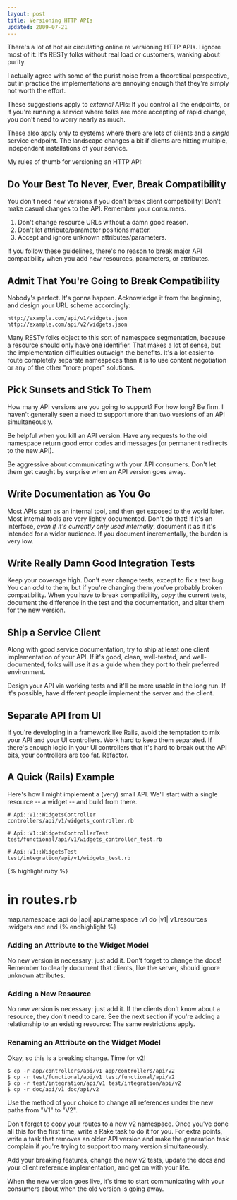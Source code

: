 ```yaml
---
layout: post
title: Versioning HTTP APIs
updated: 2009-07-21
---
```


There's a lot of hot air circulating online re versioning HTTP APIs. I
ignore most of it: It's RESTy folks without real load or customers,
wanking about purity.

I actually agree with some of the purist noise from a theoretical
perspective, but in practice the implementations are annoying enough
that they're simply not worth the effort.

These suggestions apply to *external* APIs: If you control all the
endpoints, or if you're running a service where folks are more
accepting of rapid change, you don't need to worry nearly as much.

These also apply only to systems where there are lots of clients and a
*single* service endpoint. The landscape changes a bit if clients are
hitting multiple, independent installations of your service.

My rules of thumb for versioning an HTTP API:

## Do Your Best To Never, Ever, Break Compatibility

You don't need new versions if you don't break client compatibility!
Don't make casual changes to the API. Remember your consumers.

1. Don't change resource URLs without a damn good reason.
2. Don't let attribute/parameter positions matter.
3. Accept and ignore unknown attributes/parameters.

If you follow these guidelines, there's no reason to break major API
compatibility when you add new resources, parameters, or attributes.

## Admit That You're Going to Break Compatibility

Nobody's perfect. It's gonna happen. Acknowledge it from the
beginning, and design your URL scheme accordingly:

    http://example.com/api/v1/widgets.json
    http://example.com/api/v2/widgets.json

Many RESTy folks object to this sort of namespace segmentation,
because a resource should only have one identifier. That makes a lot
of sense, but the implementation difficulties outweigh the
benefits. It's a lot easier to route completely separate namespaces
than it is to use content negotiation or any of the other "more
proper" solutions.

## Pick Sunsets and Stick To Them

How many API versions are you going to support? For how long? Be
firm. I haven't generally seen a need to support more than two
versions of an API simultaneously.

Be helpful when you kill an API version. Have any requests to the old
namespace return good error codes and messages (or permanent redirects
to the new API).

Be aggressive about communicating with your API consumers. Don't let
them get caught by surprise when an API version goes away.

## Write Documentation as You Go

Most APIs start as an internal tool, and then get exposed to the world
later. Most internal tools are very lightly documented. Don't do that!
If it's an interface, *even if it's currently only used internally*,
document it as if it's intended for a wider audience. If you document
incrementally, the burden is very low.

## Write Really Damn Good Integration Tests

Keep your coverage high. Don't ever change tests, except to fix a test
bug. You can *add* to them, but if you're changing them you've
probably broken compatibility. When you have to break compatibility,
*copy* the current tests, document the difference in the test and the
documentation, and alter them for the new version.

## Ship a Service Client

Along with good service documentation, try to ship at least one client
implementation of your API. If it's good, clean, well-tested, and
well-documented, folks will use it as a guide when they port to their
preferred environment.

Design your API via working tests and it'll be more usable in the long
run. If it's possible, have different people implement the server and
the client.

## Separate API from UI

If you're developing in a framework like Rails, avoid the temptation
to mix your API and your UI controllers. Work hard to keep them
separated. If there's enough logic in your UI controllers that it's
hard to break out the API bits, your controllers are too
fat. Refactor.

## A Quick (Rails) Example

Here's how I might implement a (very) small API. We'll start with a
single resource -- a widget -- and build from there.


    # Api::V1::WidgetsController
    controllers/api/v1/widgets_controller.rb

    # Api::V1::WidgetsControllerTest
    test/functional/api/v1/widgets_controller_test.rb

    # Api::V1::WidgetsTest
    test/integration/api/v1/widgets_test.rb

{% highlight ruby %}
# in routes.rb
map.namespace :api do |api|
  api.namespace :v1 do |v1|
    v1.resources :widgets
  end
end
{% endhighlight %}

### Adding an Attribute to the Widget Model

No new version is necessary: just add it. Don't forget to change the
docs! Remember to clearly document that clients, like the server,
should ignore unknown attributes.

### Adding a New Resource

No new version is necessary: just add it. If the clients don't know
about a resource, they don't need to care. See the next section if
you're adding a relationship to an existing resource: The same
restrictions apply.

### Renaming an Attribute on the Widget Model

Okay, so this is a breaking change. Time for v2!

    $ cp -r app/controllers/api/v1 app/controllers/api/v2
    $ cp -r test/functional/api/v1 test/functional/api/v2
    $ cp -r test/integration/api/v1 test/integration/api/v2
    $ cp -r doc/api/v1 doc/api/v2

Use the method of your choice to change all references under the new
paths from "V1" to "V2".

Don't forget to copy your routes to a new v2 namespace. Once you've
done all this for the first time, write a Rake task to do it for
you. For extra points, write a task that removes an older API version
and make the generation task complain if you're trying to support too
many version simultaneously.

Add your breaking features, change the new v2 tests, update the docs
and your client reference implementation, and get on with your life.

When the new version goes live, it's time to start communicating
with your consumers about when the old version is going away.
